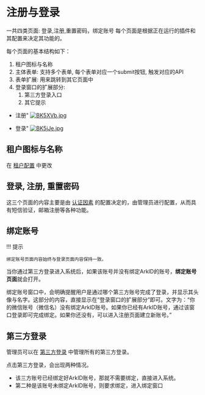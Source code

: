 # 注册与登录
一共四类页面: 登录,注册,重置密码，绑定账号
每个页面是根据正在运行的插件和其配置来决定其功能的。

每个页面的基本结构如下：

1. 租户图标与名称
2. 主体表单: 支持多个表单, 每个表单对应一个submit按钮, 触发对应的API
3. 表单扩展: 用来跳转到其它页面中
4. 登录窗口的扩展部分: 
      1. 第三方登录入口
      2. 其它提示

* 注册"
[![BK5XVb.jpg](https://v1.ax1x.com/2022/10/14/BK5XVb.jpg)](https://x.imgtu.com/i/BK5XVb)

* 登录"
[![BK5jJe.jpg](https://v1.ax1x.com/2022/10/14/BK5jJe.jpg)](https://x.imgtu.com/i/BK5jJe)
## 租户图标与名称

在 [租户配置]() 中更改


## 登录, 注册, 重置密码

这三个页面的内容主要是由 [认证因素]() 的配置决定的，由管理员进行配置，从而具有短信验证，邮箱注册等各种功能。

## 绑定账号

!!! 提示

    绑定账号页面内容始终与登录页面内容保持一致。

当你通过第三方登录进入系统后，如果该账号并没有绑定ArkID的账号，**绑定账号页面**就会打开。

绑定账号窗口中，会明确提醒用户是通过哪个第三方账号完成了登录，并显示其头像与名字。这部分的内容，直接显示在“登录窗口的扩展部分”即可。文字为：“你的微信账号（微信名）没有绑定ArkID账号。如果你已经有ArkID账号，通过该窗口登录即可完成绑定。如果你还没有，可以进入注册页面建立新账号。”



## 第三方登录

管理员可以在 [第三方登录]() 中管理所有的第三方登录。

点击第三方登录，会出现两种情况。

   * 该三方账号已经绑定好ArkID账号，那就不需要绑定，直接进入系统。
   * 第二种是该账号未绑定ArkID账号，则要求绑定，进入绑定窗口